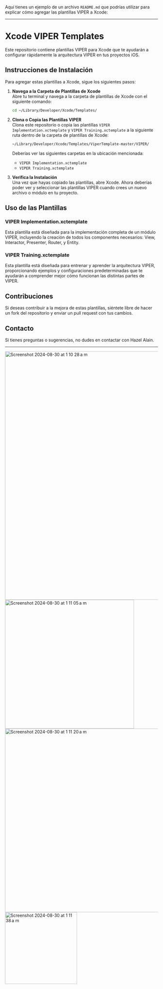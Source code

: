 Aquí tienes un ejemplo de un archivo `README.md` que podrías utilizar para explicar cómo agregar las plantillas VIPER a Xcode:

---

# Xcode VIPER Templates

Este repositorio contiene plantillas VIPER para Xcode que te ayudarán a configurar rápidamente la arquitectura VIPER en tus proyectos iOS.

## Instrucciones de Instalación

Para agregar estas plantillas a Xcode, sigue los siguientes pasos:

1. **Navega a la Carpeta de Plantillas de Xcode**  
   Abre tu terminal y navega a la carpeta de plantillas de Xcode con el siguiente comando:

   ```bash
   cd ~/Library/Developer/Xcode/Templates/
   ```

2. **Clona o Copia las Plantillas VIPER**  
   Clona este repositorio o copia las plantillas `VIPER Implementation.xctemplate` y `VIPER Training.xctemplate` a la siguiente ruta dentro de la carpeta de plantillas de Xcode:

   ```bash
   ~/Library/Developer/Xcode/Templates/ViperTemplate-master/VIPER/
   ```

   Deberías ver las siguientes carpetas en la ubicación mencionada:

   - `VIPER Implementation.xctemplate`
   - `VIPER Training.xctemplate`

3. **Verifica la Instalación**  
   Una vez que hayas copiado las plantillas, abre Xcode. Ahora deberías poder ver y seleccionar las plantillas VIPER cuando crees un nuevo archivo o módulo en tu proyecto.

## Uso de las Plantillas

### VIPER Implementation.xctemplate

Esta plantilla está diseñada para la implementación completa de un módulo VIPER, incluyendo la creación de todos los componentes necesarios: View, Interactor, Presenter, Router, y Entity.

### VIPER Training.xctemplate

Esta plantilla está diseñada para entrenar y aprender la arquitectura VIPER, proporcionando ejemplos y configuraciones predeterminadas que te ayudarán a comprender mejor cómo funcionan las distintas partes de VIPER.

## Contribuciones

Si deseas contribuir a la mejora de estas plantillas, siéntete libre de hacer un fork del repositorio y enviar un pull request con tus cambios.

## Contacto

Si tienes preguntas o sugerencias, no dudes en contactar con Hazel Alain.

---

<img width="820" alt="Screenshot 2024-08-30 at 1 10 28 a m" src="https://github.com/user-attachments/assets/c1cf629b-a655-45bb-9de0-1ea2d7104095">
<img width="425" alt="Screenshot 2024-08-30 at 1 11 05 a m" src="https://github.com/user-attachments/assets/afa1ef23-6243-4c1d-85ce-1cc830286574">
<img width="606" alt="Screenshot 2024-08-30 at 1 11 20 a m" src="https://github.com/user-attachments/assets/6b8f6045-a764-48c9-b2c5-3bb2636eb49c">
<img width="237" alt="Screenshot 2024-08-30 at 1 11 38 a m" src="https://github.com/user-attachments/assets/74e8b4bf-4455-44c7-98d9-85212d317a34">

